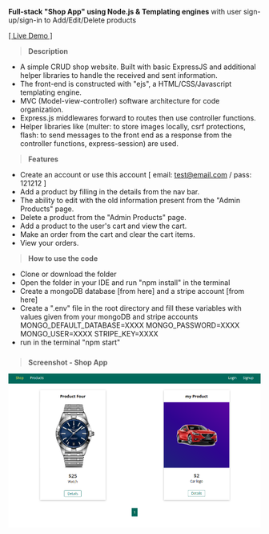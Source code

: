 **Full-stack "Shop App" using Node.js & Templating engines**
with user sign-up/sign-in to Add/Edit/Delete products

[[ Live Demo ]](https://phase2-nodejs.onrender.com/)

>**Description**
- A simple CRUD shop website. Built with basic ExpressJS and additional helper libraries to handle the received and sent information.
- The front-end is constructed with "ejs", a HTML/CSS/Javascript templating engine.
- MVC (Model-view-controller) software architecture for code organization.
- Express.js middlewares forward to routes then use controller functions.
- Helper libraries like (multer: to store images locally, csrf protections, flash: to send messages to the front end as a response from the controller functions, express-session) are used.

>**Features**
- Create an account or use this account [ email: test@email.com / pass: 121212 ]
- Add a product by filling in the details from the nav bar.
- The ability to edit with the old information present from the "Admin Products" page.
- Delete a product from the "Admin Products" page.
- Add a product to the user's cart and view the cart.
- Make an order from the cart and clear the cart items.
- View your orders.

>**How to use the code**
- Clone or download the folder
- Open the folder in your IDE and run "npm install" in the terminal
- Create a mongoDB database [from here] and a stripe account [from here]
- Create a ".env" file in the root directory and fill these variables with values given from your mongoDB and stripe accounts
MONGO_DEFAULT_DATABASE=XXXX
MONGO_PASSWORD=XXXX
MONGO_USER=XXXX
STRIPE_KEY=XXXX
- run in the terminal "npm start"

#####
>**Screenshot - Shop App**

 ![screenshot](../../../screenshot3.png)